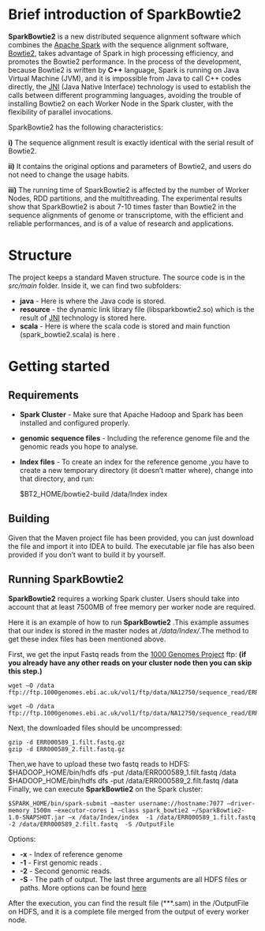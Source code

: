 # Brief introduction of SparkBowtie2 #

**SparkBowtie2** is a new distributed sequence alignment software which combines the [Apache Spark][1] with the sequence alignment software, [Bowtie2][2], takes advantage of Spark in high processing efficiency, and promotes the Bowtie2 performance. In the process of the development, because Bowtie2 is written by **C++** language, Spark is running on Java Virtual Machine (JVM), and it is impossible from Java to call C++ codes directly, the [JNI][3] (Java Native Interface) technology is used to establish the calls between different programming languages, avoiding the trouble of installing Bowtie2 on each Worker Node in the Spark cluster, with the flexibility of parallel invocations.

SparkBowtie2 has the following characteristics:

 **i)** The sequence alignment result is exactly identical with the serial result of Bowtie2.

 **ii)** It contains the original options and parameters of Bowtie2, and users do not need to change the usage habits.

 **iii)** The running time of SparkBowtie2 is affected by the number of Worker Nodes, RDD partitions, and the multithreading. The experimental results show that SparkBowtie2 is about 7-10 times faster than Bowtie2 in the sequence alignments of genome or transcriptome, with the efficient and reliable performances, and is of a value of research and applications.

# Structure #
The project keeps a standard Maven structure. The source code is in the *src/main* folder. Inside it, we can find two subfolders:

* **java** - Here is where the Java code is stored.
* **resource** - the dynamic link library file (libsparkbowtie2.so) which is the result of [JNI][3] technology is stored here.
* **scala** - Here is where the scala code is stored and main function (spark_bowtie2.scala) is here .

# Getting started #

## Requirements

* **Spark Cluster** - Make sure that Apache Hadoop and Spark has been installed and configured properly.
* **genomic sequence files** - Including the reference genome file and the genomic reads you hope to analyse.
* **Index files** - To create an index for the reference genome ,you have to create a new temporary directory (it doesn’t matter where), change into that directory, and run:

	$BT2_HOME/bowtie2-build /data/Index index

## Building
Given that the Maven project file has been provided, you can just download the file and import it into IDEA to build. 
The executable jar file has also been provided if you don’t want to build it by yourself.

## Running SparkBowtie2 ##
**SparkBowtie2** requires a working Spark cluster. Users should take into account that at least 7500MB of free memory per worker node are required.

Here it is an example of how to run **SparkBowtie2** .This example assumes that our index is stored in the master nodes at */data/Index/*.The method to get these index files has been mentioned above. 

First, we get the input Fastq reads from the [1000 Genomes Project][4] ftp:
**(if you already have any other reads on your cluster node then you can skip this step.)**

	wget –O /data ftp://ftp.1000genomes.ebi.ac.uk/vol1/ftp/data/NA12750/sequence_read/ERR000589_1.filt.fastq.gz

	wget –O /data ftp://ftp.1000genomes.ebi.ac.uk/vol1/ftp/data/NA12750/sequence_read/ERR000589_2.filt.fastq.gz
Next, the downloaded files should be uncompressed:

	gzip -d ERR000589_1.filt.fastq.gz
	gzip -d ERR000589_2.filt.fastq.gz
	
Then,we have to upload these two fastq reads to HDFS: 
	$HADOOP_HOME/bin/hdfs dfs -put /data/ERR000589_1.filt.fastq /data
	$HADOOP_HOME/bin/hdfs dfs -put /data/ERR000589_2.filt.fastq /data
Finally, we can execute **SparkBowtie2** on the Spark cluster:

	$SPARK_HOME/bin/spark-submit –master username://hostname:7077 –driver-memory 1500m –executor-cores 1 –class spark_bowtie2 ~/SparkBowtie2-1.0-SNAPSHOT.jar –x /data/Index/index  -1 /data/ERR000589_1.filt.fastq  -2 /data/ERR000589_2.filt.fastq  -S /OutputFile 

Options:

* **-x** - Index of reference genome
* **-1** - First genomic reads .
* **-2** - Second genomic reads.
* **-S** - The path of output. 
The last three arguments are all HDFS files or paths.
More options can be found [here][5] 


After the execution, you can find the result file (***.sam) in the /OutputFile on HDFS, and it is a complete file merged from the output of every worker node.

[1]: https://spark.apache.org/
[2]: http://bowtie-bio.sourceforge.net/bowtie2/index.shtml
[3]: http://www.cs.technion.ac.il/~gabr/papers/cuj_jni.pdf
[4]: http://www.1000genomes.org/
[5]: http://bowtie-bio.sourceforge.net/bowtie2/manual.shtml#options
